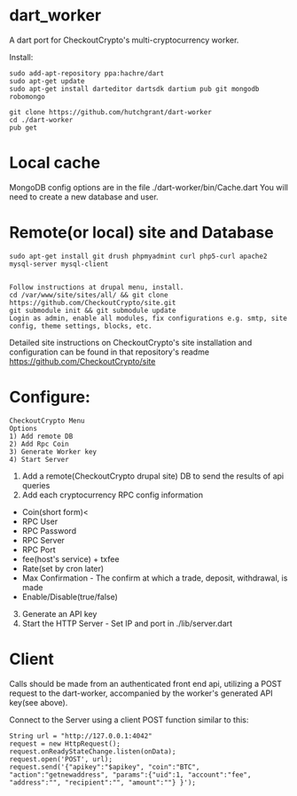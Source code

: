 # dart_worker

A dart port for CheckoutCrypto's multi-cryptocurrency worker.

Install:
```
sudo add-apt-repository ppa:hachre/dart
sudo apt-get update
sudo apt-get install darteditor dartsdk dartium pub git mongodb robomongo

git clone https://github.com/hutchgrant/dart-worker
cd ./dart-worker
pub get
```
Local cache
==============
MongoDB config options are in the file ./dart-worker/bin/Cache.dart
You will need to create a new database and user.

Remote(or local) site and Database
==============
```
sudo apt-get install git drush phpmyadmint curl php5-curl apache2 mysql-server mysql-client


Follow instructions at drupal menu, install.
cd /var/www/site/sites/all/ && git clone https://github.com/CheckoutCrypto/site.git
git submodule init && git submodule update
Login as admin, enable all modules, fix configurations e.g. smtp, site config, theme settings, blocks, etc.
```
Detailed site instructions on CheckoutCrypto's site installation and configuration can be found in that repository's readme https://github.com/CheckoutCrypto/site


Configure:
=============
```
CheckoutCrypto Menu
Options
1) Add remote DB
2) Add Rpc Coin
3) Generate Worker key
4) Start Server
```


1. Add a remote(CheckoutCrypto drupal site) DB to send the results of api queries</li>
2. Add each cryptocurrency RPC config information  
- Coin(short form)<
- RPC User
- RPC Password
- RPC Server
- RPC Port
- fee(host's service) + txfee
- Rate(set by cron later)
- Max Confirmation - The confirm at which a trade, deposit, withdrawal, is made
- Enable/Disable(true/false) 
3. Generate an API key
4. Start the HTTP Server - Set IP and port in ./lib/server.dart


Client
===========

Calls should be made from an authenticated front end api, utilizing a POST request to the dart-worker, accompanied by the worker's generated API key(see above). 

Connect to the Server using a client POST function similar to this:
```
String url = "http://127.0.0.1:4042"
request = new HttpRequest();
request.onReadyStateChange.listen(onData);
request.open('POST', url);
request.send('{"apikey":"$apikey", "coin":"BTC", "action":"getnewaddress", "params":{"uid":1, "account":"fee", "address":"", "recipient":"", "amount":""} }');
```
